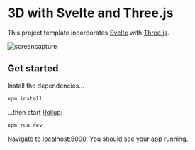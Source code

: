 # 3D with Svelte and Three.js

This project template incorporates [Svelte](https://svelte.dev) with [Three.js](https://threejs.org/).

![screencapture](https://miro.medium.com/max/1400/1*OhkYMKUbIXkAHhcG7yFLJg.gif)

## Get started

Install the dependencies...

```bash
npm install
```

...then start [Rollup](https://rollupjs.org):

```bash
npm run dev
```

Navigate to [localhost:5000](http://localhost:5000). You should see your app running.
